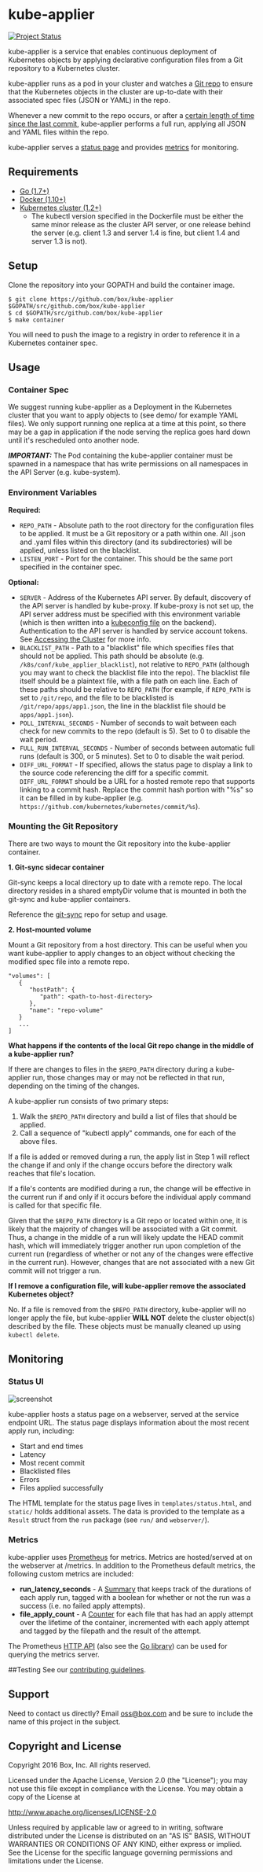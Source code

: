 # kube-applier

[![Project Status](http://opensource.box.com/badges/active.svg)](http://opensource.box.com/badges)

kube-applier is a service that enables continuous deployment of Kubernetes objects by applying declarative configuration files from a Git repository to a Kubernetes cluster. 

kube-applier runs as a pod in your cluster and watches a [Git repo](#mounting-the-git-repository) to ensure that the Kubernetes objects in the cluster are up-to-date with their associated spec files (JSON or YAML) in the repo.

Whenever a new commit to the repo occurs, or after a [certain length of time since the last commit](#run-interval), kube-applier performs a full run, applying all JSON and YAML files within the repo.

kube-applier serves a [status page](#status-ui) and provides [metrics](#metrics) for monitoring.

## Requirements
* [Go (1.7+)](https://golang.org/dl/)
* [Docker (1.10+)](https://docs.docker.com/engine/getstarted/step_one/#step-1-get-docker)
* [Kubernetes cluster (1.2+)](http://kubernetes.io/docs/getting-started-guides/binary_release/)
    * The kubectl version specified in the Dockerfile must be either the same minor release as the cluster API server, or one release behind the server (e.g. client 1.3 and server 1.4 is fine, but client 1.4 and server 1.3 is not).

## Setup

Clone the repository into your GOPATH and build the container image.
```
$ git clone https://github.com/box/kube-applier $GOPATH/src/github.com/box/kube-applier
$ cd $GOPATH/src/github.com/box/kube-applier
$ make container
```

You will need to push the image to a registry in order to reference it in a Kubernetes container spec.

## Usage

### Container Spec
We suggest running kube-applier as a Deployment in the Kubernetes cluster that you want to apply objects to (see demo/ for example YAML files). We only support running one replica at a time at this point, so there may be a gap in application if the node serving the replica goes hard down until it's rescheduled onto another node.

***IMPORTANT:*** The Pod containing the kube-applier container must be spawned in a namespace that has write permissions on all namespaces in the API Server (e.g. kube-system).

### Environment Variables

**Required:**
* `REPO_PATH` - Absolute path to the root directory for the configuration files to be applied. It must be a Git repository or a path within one. All .json and .yaml files within this directory (and its subdirectories) will be applied, unless listed on the blacklist.
* `LISTEN_PORT` - Port for the container. This should be the same port specified in the container spec.

**Optional:**
* `SERVER` - Address of the Kubernetes API server. By default, discovery of the API server is handled by kube-proxy. If kube-proxy is not set up, the API server address must be specified with this environment variable (which is then written into a [kubeconfig file](http://kubernetes.io/docs/user-guide/kubeconfig-file/) on the backend). Authentication to the API server is handled by service account tokens. See [Accessing the Cluster](http://kubernetes.io/docs/user-guide/accessing-the-cluster/#accessing-the-api-from-a-pod) for more info.
* `BLACKLIST_PATH` - Path to a "blacklist" file which specifies files that should not be applied. This path should be absolute (e.g. `/k8s/conf/kube_applier_blacklist`), not relative to `REPO_PATH` (although you may want to check the blacklist file into the repo). The blacklist file itself should be a plaintext file, with a file path on each line. Each of these paths should be relative to `REPO_PATH` (for example, if `REPO_PATH` is set to `/git/repo`, and the file to be blacklisted is `/git/repo/apps/app1.json`, the line in the blacklist file should be `apps/app1.json`).
* `POLL_INTERVAL_SECONDS` - Number of seconds to wait between each check for new commits to the repo (default is 5). Set to 0 to disable the wait period.
* <a name="run-interval"></a>`FULL_RUN_INTERVAL_SECONDS` - Number of seconds between automatic full runs (default is 300, or 5 minutes). Set to 0 to disable the wait period.
* `DIFF_URL_FORMAT` - If specified, allows the status page to display a link to the source code referencing the diff for a specific commit. `DIFF_URL_FORMAT` should be a URL for a hosted remote repo that supports linking to a commit hash. Replace the commit hash portion with "%s" so it can be filled in by kube-applier (e.g. `https://github.com/kubernetes/kubernetes/commit/%s`).

### Mounting the Git Repository

There are two ways to mount the Git repository into the kube-applier container.

**1. Git-sync sidecar container**

Git-sync keeps a local directory up to date with a remote repo. The local directory resides in a shared emptyDir volume that is mounted in both the git-sync and kube-applier containers.

Reference the [git-sync](https://https://github.com/kubernetes/git-sync) repo for setup and usage.

**2. Host-mounted volume**

Mount a Git repository from a host directory. This can be useful when you want kube-applier to apply changes to an object without checking the modified spec file into a remote repo.
```
"volumes": [
   {
      "hostPath": {
         "path": <path-to-host-directory>
      },
      "name": "repo-volume"
   }
   ...
]
```

**What happens if the contents of the local Git repo change in the middle of a kube-applier run?**

If there are changes to files in the `$REPO_PATH` directory during a kube-applier run, those changes may or may not be reflected in that run, depending on the timing of the changes. 

A kube-applier run consists of two primary steps:

1. Walk the `$REPO_PATH` directory and build a list of files that should be applied.
2. Call a sequence of "kubectl apply" commands, one for each of the above files. 

If a file is added or removed during a run, the apply list in Step 1 will reflect the change if and only if the change occurs before the directory walk reaches that file's location.

If a file's contents are modified during a run, the change will be effective in the current run if and only if it occurs before the individual apply command is called for that specific file.

Given that the `$REPO_PATH` directory is a Git repo or located within one, it is likely that the majority of changes will be associated with a Git commit. Thus, a change in the middle of a run will likely update the HEAD commit hash, which will immediately trigger another run upon completion of the current run (regardless of whether or not any of the changes were effective in the current run). However, changes that are not associated with a new Git commit will not trigger a run.

**If I remove a configuration file, will kube-applier remove the associated Kubernetes object?**

No. If a file is removed from the `$REPO_PATH` directory, kube-applier will no longer apply the file, but kube-applier **WILL NOT** delete the cluster object(s) described by the file. These objects must be manually cleaned up using `kubectl delete`.


## Monitoring
### Status UI
![screenshot](https://github.com/box/kube-applier/raw/master/static/img/status_page_screenshot.png "Status Page Screenshot")

kube-applier hosts a status page on a webserver, served at the service endpoint URL. The status page displays information about the most recent apply run, including:
* Start and end times
* Latency
* Most recent commit
* Blacklisted files
* Errors
* Files applied successfully

The HTML template for the status page lives in `templates/status.html`, and `static/` holds additional assets. The data is provided to the template as a `Result` struct from the `run` package (see `run/` and `webserver/`).

### Metrics
kube-applier uses [Prometheus](https://github.com/prometheus/client_golang) for metrics. Metrics are hosted/served at on the webserver at /metrics. In addition to the Prometheus default metrics, the following custom metrics are included:
* **run_latency_seconds** - A [Summary](https://godoc.org/github.com/prometheus/client_golang/prometheus#Summary) that keeps track of the durations of each apply run, tagged with a boolean for whether or not the run was a success (i.e. no failed apply attempts).
* **file_apply_count** - A [Counter](https://godoc.org/github.com/prometheus/client_golang/prometheus#Counter) for each file that has had an apply attempt over the lifetime of the container, incremented with each apply attempt and tagged by the filepath and the result of the attempt.

The Prometheus [HTTP API](https://prometheus.io/docs/querying/api/) (also see the [Go library](https://github.com/prometheus/client_golang/tree/master/api/prometheus)) can be used for querying the metrics server.

##Testing
See our [contributing guidelines](CONTRIBUTING.md#step-7-run-the-tests).

## Support

Need to contact us directly? Email oss@box.com and be sure to include the name of this project in the subject.

## Copyright and License

Copyright 2016 Box, Inc. All rights reserved.

Licensed under the Apache License, Version 2.0 (the "License");
you may not use this file except in compliance with the License.
You may obtain a copy of the License at

   http://www.apache.org/licenses/LICENSE-2.0

Unless required by applicable law or agreed to in writing, software
distributed under the License is distributed on an "AS IS" BASIS,
WITHOUT WARRANTIES OR CONDITIONS OF ANY KIND, either express or implied.
See the License for the specific language governing permissions and
limitations under the License.
